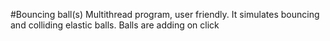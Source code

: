 #Bouncing ball(s)
Multithread program, user friendly. It simulates bouncing and colliding elastic balls. Balls are adding on click
